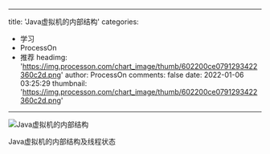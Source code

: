 
---
title: 'Java虚拟机的内部结构'
categories: 
 - 学习
 - ProcessOn
 - 推荐
headimg: 'https://img.processon.com/chart_image/thumb/602200ce0791293422360c2d.png'
author: ProcessOn
comments: false
date: 2022-01-06 03:25:29
thumbnail: 'https://img.processon.com/chart_image/thumb/602200ce0791293422360c2d.png'
---

<div>   
<img class="thumb" alt="Java虚拟机的内部结构" src="https://img.processon.com/chart_image/thumb/602200ce0791293422360c2d.png" referrerpolicy="no-referrer">
<p>Java虚拟机的内部结构及线程状态</p>  
</div>
            